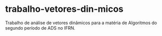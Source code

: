 # trabalho-vetores-din-micos
Trabalho de análise de vetores dinâmicos para a matéria de Algoritmos do segundo período de ADS no IFRN.
